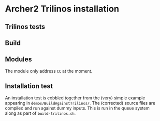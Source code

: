 # Archer2 Trilinos installation

## Trilinos tests

## Build

## Modules

The module only address `CC` at the moment. 

## Installation test

An installation test is cobbled together from the (very) simple example
appearing in `demos/BuildAgainstTrilinos/`. The (corrected) source
files are compiled and run against dummy inputs. This is run
in the queue system along as part of `build-trilinos.sh`.

